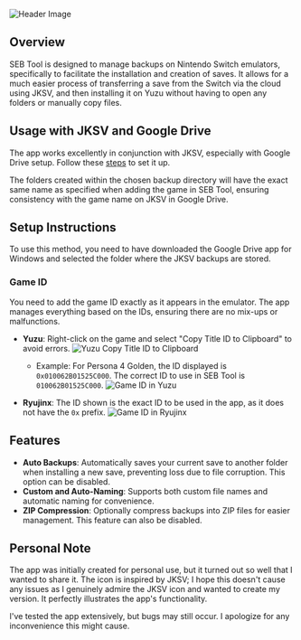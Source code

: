![Header Image](https://i.imgur.com/PTtca5T.png)

## Overview

SEB Tool is designed to manage backups on Nintendo Switch emulators, specifically to facilitate the installation and creation of saves. It allows for a much easier process of transferring a save from the Switch via the cloud using JKSV, and then installing it on Yuzu without having to open any folders or manually copy files.

## Usage with JKSV and Google Drive

The app works excellently in conjunction with JKSV, especially with Google Drive setup. Follow these [steps](https://github.com/J-D-K/JKSV/blob/master/REMOTE_INSTRUCTIONS.MD) to set it up.

The folders created within the chosen backup directory will have the exact same name as specified when adding the game in SEB Tool, ensuring consistency with the game name on JKSV in Google Drive.

## Setup Instructions

To use this method, you need to have downloaded the Google Drive app for Windows and selected the folder where the JKSV backups are stored.

### Game ID

You need to add the game ID exactly as it appears in the emulator. The app manages everything based on the IDs, ensuring there are no mix-ups or malfunctions.

- **Yuzu**: Right-click on the game and select "Copy Title ID to Clipboard" to avoid errors. 
  ![Yuzu Copy Title ID to Clipboard](https://i.imgur.com/r7s4R3y.png)
  - Example: For Persona 4 Golden, the ID displayed is `0x010062B01525C000`. The correct ID to use in SEB Tool is `010062B01525C000`.
  ![Game ID in Yuzu](https://i.imgur.com/4dl6Iux.png)

- **Ryujinx**: The ID shown is the exact ID to be used in the app, as it does not have the `0x` prefix.
  ![Game ID in Ryujinx](https://i.imgur.com/2W034ux.png)

## Features

- **Auto Backups**: Automatically saves your current save to another folder when installing a new save, preventing loss due to file corruption. This option can be disabled.
- **Custom and Auto-Naming**: Supports both custom file names and automatic naming for convenience.
- **ZIP Compression**: Optionally compress backups into ZIP files for easier management. This feature can also be disabled.

## Personal Note

The app was initially created for personal use, but it turned out so well that I wanted to share it. The icon is inspired by JKSV; I hope this doesn't cause any issues as I genuinely admire the JKSV icon and wanted to create my version. It perfectly illustrates the app's functionality.

I've tested the app extensively, but bugs may still occur. I apologize for any inconvenience this might cause.
